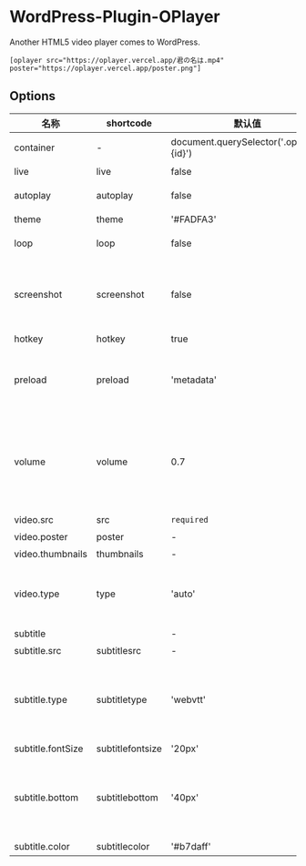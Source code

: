 # WordPress-Plugin-OPlayer

Another HTML5 video player comes to WordPress.

```bbcode
[oplayer src="https://oplayer.vercel.app/君の名は.mp4" poster="https://oplayer.vercel.app/poster.png"]
```

## Options

| 名称              | shortcode        | 默认值                                  | 描述                                                                   |
| ----------------- | ---------------- | --------------------------------------- | ---------------------------------------------------------------------- |
| container         | -                | document.querySelector('.oplayer-{id}') | 播放器容器元素                                                         |
| live              | live             | false                                   | 直播                                                                   |
| autoplay          | autoplay         | false                                   | 视频自动播放                                                           |
| theme             | theme            | '#FADFA3'                               | 主题色                                                                 |
| loop              | loop             | false                                   | 视频循环播放                                                           |
| screenshot        | screenshot       | false                                   | 开启截图，如果开启，视频和视频封面需要开启跨域                         |
| hotkey            | hotkey           | true                                    | 开启热键                                                               |
| preload           | preload          | 'metadata'                              | 预加载，可选值: 'none', 'metadata', 'auto'                             |
| volume            | volume           | 0.7                                     | 默认音量，请注意播放器会记忆用户设置，用户手动设置音量后默认音量即失效 |
| video.src         | src              | `required`                              | 视频链接                                                               |
| video.poster      | poster           | -                                       | 视频封面                                                               |
| video.thumbnails  | thumbnails       | -                                       | 视频缩略图                                                             |
| video.type        | type             | 'auto'                                  | 可选值: 'auto', 'hls', 'dash', 'normal'                                |
| subtitle          |                  | -                                       | 外挂字幕                                                               |
| subtitle.src      | subtitlesrc      | -                                       | 字幕链接                                                               |
| subtitle.type     | subtitletype     | 'webvtt'                                | 字幕类型，可选值: 'webvtt', 'ass'，目前只支持 webvtt                   |
| subtitle.fontSize | subtitlefontsize | '20px'                                  | 字幕字号                                                               |
| subtitle.bottom   | subtitlebottom   | '40px'                                  | 字幕距离播放器底部的距离，取值形如: '10px' '10%'                       |
| subtitle.color    | subtitlecolor    | '#b7daff'                               | 字幕颜色                                                               |
